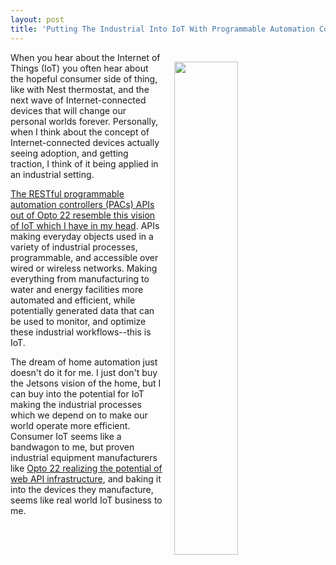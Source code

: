 ```yaml
---
layout: post
title: 'Putting The Industrial Into IoT With Programmable Automation Controllers (PAC) APIs'
---
```

<p><a href="http://info.opto22.com/snap-pac-rest-api-thank-you"><img style="padding: 15px;" src="http://kinlane-productions.s3.amazonaws.com/api-evangelist-site/blog/SNAP-PAC-RESTful-API-v1_1600.png" alt="" width="45%" align="right" /></a></p>
<p>When you hear about the Internet of Things (IoT) you often hear about the hopeful consumer side of thing, like with Nest thermostat, and the next wave of Internet-connected devices that will change our personal worlds forever. Personally, when I think about the concept of Internet-connected devices actually seeing adoption, and getting traction, I think of it being applied in an industrial setting.&nbsp;</p>
<p><a href="http://info.opto22.com/snap-pac-rest-api-thank-you">The RESTful&nbsp;programmable automation controllers (PACs) APIs out of Opto 22 resemble this vision of IoT which I have in my head</a>. APIs making everyday objects used in a variety of industrial processes, programmable, and accessible over wired or wireless networks. Making everything from manufacturing&nbsp;to water and energy facilities more automated and efficient, while potentially generated data that can be used to monitor, and optimize these industrial workflows--this is IoT.</p>
<p>The dream of home automation just doesn't do it for me. I just don't buy the Jetsons vision of the home, but I can buy into the potential for IoT making the industrial processes which we depend on to make our world operate more efficient. Consumer IoT seems like a bandwagon to me, but proven industrial equipment manufacturers like <a href="http://info.opto22.com/snap-pac-rest-api-thank-you">Opto 22 realizing the potential of web API infrastructure</a>, and baking it into the devices they manufacture, seems like real world IoT business to me.</p>